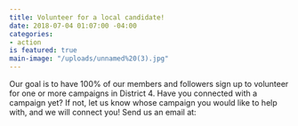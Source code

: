 ```yaml
---
title: Volunteer for a local candidate!
date: 2018-07-04 01:07:00 -04:00
categories:
- action
is featured: true
main-image: "/uploads/unnamed%20(3).jpg"
---
```


Our goal is to have 100% of our members and followers sign up to volunteer for one or more campaigns in District 4. Have you connected with a campaign yet? If not, let us know whose campaign you would like to help with, and we will connect you! Send us an email at: 



